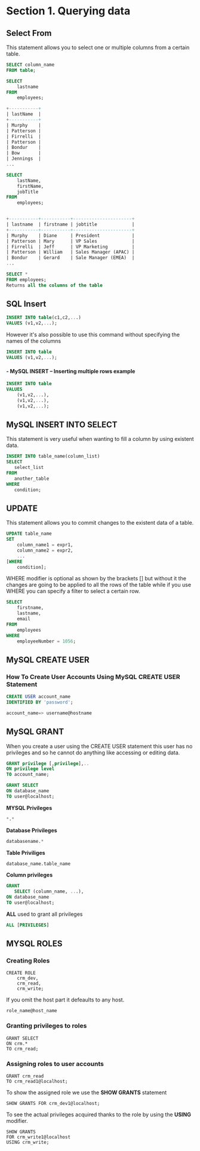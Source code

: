 # Section 1. Querying data
## Select From
 This statement allows you to select one or multiple columns from a certain table.
```sql
SELECT column_name
FROM table;

SELECT 
    lastname
FROM 
    employees;

+-----------+
| lastName  |
+-----------+
| Murphy    |
| Patterson |
| Firrelli  |
| Patterson |
| Bondur    |
| Bow       |
| Jennings  |
...

SELECT 
    lastName, 
    firstName, 
    jobTitle
FROM
    employees;


+-----------+-----------+----------------------+
| lastname  | firstname | jobtitle             |
+-----------+-----------+----------------------+
| Murphy    | Diane     | President            |
| Patterson | Mary      | VP Sales             |
| Firrelli  | Jeff      | VP Marketing         |
| Patterson | William   | Sales Manager (APAC) |
| Bondur    | Gerard    | Sale Manager (EMEA)  |
...

SELECT * 
FROM employees;
Returns all the columns of the table
```
## SQL Insert
```sql
INSERT INTO table(c1,c2,...)
VALUES (v1,v2,...);
```
However it's also possible to use this command without specifying the names of the columns
```sql
INSERT INTO table
VALUES (v1,v2,...);
```
#### - MySQL INSERT – Inserting multiple rows example
```sql
INSERT INTO table
VALUES 
    (v1,v2,...),
    (v1,v2,...),
    (v1,v2,...);
```
## MySQL INSERT INTO SELECT
This statement is very useful when wanting to fill a column by using existent data.
```sql
INSERT INTO table_name(column_list)
SELECT 
   select_list 
FROM 
   another_table
WHERE
   condition;
```
## UPDATE
This statement allows you to commit changes to the existent data of a table.
```sql
UPDATE table_name 
SET 
    column_name1 = expr1,
    column_name2 = expr2,
    ...
[WHERE
    condition];
```
WHERE modifier is optional as shown by the brackets [] but without it the changes are going to be applied to all the rows of the table while if you use WHERE you can specify a filter to select a certain row.
```sql
SELECT 
    firstname, 
    lastname, 
    email
FROM
    employees
WHERE
    employeeNumber = 1056;
```
## MySQL CREATE USER
### How To Create User Accounts Using MySQL CREATE USER Statement
```sql
CREATE USER account_name
IDENTIFIED BY 'password';
```
```sql
account_name=> username@hostname
```
## MySQL GRANT
When you create a user using the CREATE USER statement this user has no privileges and so he cannot do anything like accessing or editing data.
```sql
GRANT privilege [,privilege],.. 
ON privilege level 
TO account_name;
```
```sql
GRANT SELECT 
ON database_name
TO user@localhost;
```
**MYSQL Privileges**
```sql
*.*  
```
**Database Privileges**
```sql
databasename.* 
```
**Table Priviliges**
```sql
database_name.table_name 
```
**Column privileges**
```sql
GRANT 
   SELECT (column_name, ...), 
ON database_name
TO user@localhost;
```
**ALL** used to grant all privileges
```sql
ALL [PRIVILEGES]
```
## MYSQL ROLES
### Creating Roles
```mysql
CREATE ROLE 
    crm_dev, 
    crm_read, 
    crm_write;
```
If you omit the host part it defeaults to any host.
```mysql
role_name@host_name
```
### Granting privileges to roles
```mysql
GRANT SELECT 
ON crm.* 
TO crm_read;
```
### Assigning roles to user accounts
```mysql
GRANT crm_read 
TO crm_read1@localhost;
```
To show the assigned role we use the **SHOW GRANTS** statement
```mysql
SHOW GRANTS FOR crm_dev1@localhost;
```
To see the actual privileges acquired thanks to the role by using the **USING** modifier.
```mysql
SHOW GRANTS 
FOR crm_write1@localhost 
USING crm_write;
```
